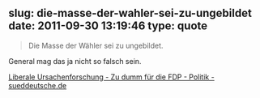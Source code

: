 slug: die-masse-der-wahler-sei-zu-ungebildet
date: 2011-09-30 13:19:46
type: quote
---

> Die Masse der Wähler sei zu ungebildet.

General mag das ja nicht so falsch sein.

 [Liberale Ursachenforschung - Zu dumm für die FDP - Politik - sueddeutsche.de](http://www.sueddeutsche.de/politik/fdp-sucht-gruende-fuer-wahldebakel-zu-klasse-fuer-die-masse-1.1149781)
